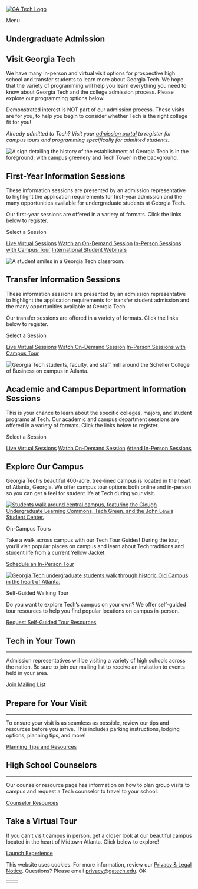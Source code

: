 [![GA Tech Logo](https://admission.gatech.edu/images/gt-logo-oneline-white.svg)](https://admission.gatech.edu/)

Menu

## Undergraduate Admission

## Visit Georgia Tech

We have many in-person and virtual visit options for prospective high school and transfer students to learn more about Georgia Tech. We hope that the variety of programming will help you learn everything you need to know about Georgia Tech and the college admission process. Please explore our programming options below.

Demonstrated interest is NOT part of our admission process. These visits are for you, to help you begin to consider whether Tech is the right college fit for you!

_Already admitted to Tech? Visit your [admission portal](http://application.gatech.edu/apply/status) to register for campus tours and programming specifically for admitted students._

![A sign detailing the history of the establishment of Georgia Tech is in the foreground, with campus greenery and Tech Tower in the background.](https://admission.gatech.edu/images/blocks/69-Photos-(520x299).jpg)

## First-Year Information Sessions

These information sessions are presented by an admission representative to highlight the application requirements for first-year admission and the many opportunities available for undergraduate students at Georgia Tech.

Our first-year sessions are offered in a variety of formats. Click the links below to register.

Select a Session

[Live Virtual Sessions](https://application.gatech.edu/portal/prospective_fy_webinars) [Watch an On-Demand Session](https://application.gatech.edu/register/?id=f9cfcdef-f8e8-4a51-ade7-ba0eeb499905) [In-Person Sessions with Campus Tour](https://application.gatech.edu/portal/freshman_sessions) [International Student Webinars](https://application.gatech.edu/portal/prospective_intl_fy_webinars)

![A student smiles in a Georgia Tech classroom.](https://admission.gatech.edu/images/blocks/p30.jpg)

## Transfer Information Sessions

These information sessions are presented by an admission representative to highlight the application requirements for transfer student admission and the many opportunities available at Georgia Tech.

Our transfer sessions are offered in a variety of formats. Click the links below to register.

Select a Session

[Live Virtual Sessions](https://application.gatech.edu/portal/transfer_webinars) [Watch On-Demand Session](https://application.gatech.edu/register/?id=f9cfcdef-f8e8-4a51-ade7-ba0eeb499905) [In-Person Sessions with Campus Tour](https://application.gatech.edu/portal/transfer_sessions)

![Georgia Tech students, faculty, and staff mill around the Scheller College of Business on campus in Atlanta.](https://admission.gatech.edu/images/blocks/48-Photos-(520x299).jpg)

## Academic and Campus Department Information Sessions

This is your chance to learn about the specific colleges, majors, and student programs at Tech. Our academic and campus department sessions are offered in a variety of formats. Click the links below to register.

Select a Session

[Live Virtual Sessions](https://application.gatech.edu/portal/academic_sessions_webinars) [Watch On-Demand Session](https://admission.gatech.edu/recorded-information-sessions) [Attend In-Person Sessions](https://application.gatech.edu/portal/academic_sessions)

## Explore Our Campus

Georgia Tech’s beautiful 400-acre, tree-lined campus is located in the heart of Atlanta, Georgia. We offer campus tour options both online and in-person so you can get a feel for student life at Tech during your visit.

[![Students walk around central campus, featuring the Clough Undergraduate Learning Commons, Tech Green, and the John Lewis Student Center.](https://admission.gatech.edu/images/blocks/41-Photos-(520x299).jpg)](https://application.gatech.edu/portal/freshman_sessions)

On-Campus Tours

Take a walk across campus with our Tech Tour Guides! During the tour, you’ll visit popular places on campus and learn about Tech traditions and student life from a current Yellow Jacket.

[Schedule an In-Person Tour](https://application.gatech.edu/portal/freshman_sessions)

[![Georgia Tech undergraduate students walk through historic Old Campus in the heart of Atlanta.](https://admission.gatech.edu/images/blocks/talking2.520x299.jpg)](https://application.gatech.edu/register/selfguidedtour)

Self-Guided Walking Tour

Do you want to explore Tech’s campus on your own? We offer self-guided tour resources to help you find popular locations on campus in-person.

[Request Self-Guided Tour Resources](https://application.gatech.edu/register/selfguidedtour)

## Tech in Your Town

* * *

Admission representatives will be visiting a variety of high schools across the nation. Be sure to join our mailing list to receive an invitation to events held in your area.

[Join Mailing List](https://application.gatech.edu/register/gtinfo)

## Prepare for Your Visit

* * *

To ensure your visit is as seamless as possible, review our tips and resources before you arrive. This includes parking instructions, lodging options, planning tips, and more!

[Planning Tips and Resources](https://admission.gatech.edu/visit/prepare-for-visit)

## High School Counselors

* * *

Our counselor resource page has information on how to plan group visits to campus and request a Tech counselor to travel to your school.

[Counselor Resources](https://admission.gatech.edu/school-counselors/)

## Take a Virtual Tour

If you can’t visit campus in person, get a closer look at our beautiful campus located in the heart of Midtown Atlanta. Click below to explore!

[Launch Experience](https://www.youvisit.com/#/vte/?data-platform=v&data-link-type=immersive&data-inst=60161&data-image-width=100%&data-image-height=200%&)

This website uses cookies. For more information, review our [Privacy & Legal Notice](https://www.gatech.edu/privacy). Questions? Please email [privacy@gatech.edu](mailto:privacy@gatech.edu).
OK

|     |     |
| --- | --- |
|  |  |